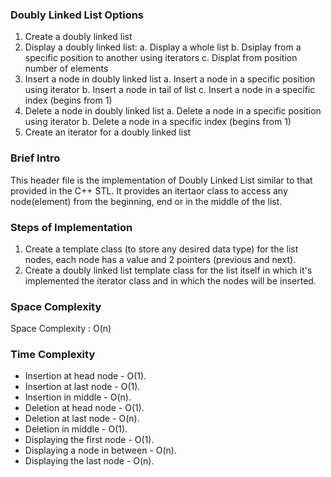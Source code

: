 ### Doubly Linked List Options

1. Create a doubly linked list 
2. Display a doubly linked list:
    a. Display a whole list
    b. Dsiplay from a specific position to another using iterators
    c. Displat from position number of elements
3. Insert a node in doubly linked list 
    a. Insert a node in a specific position using iterator
    b. Insert a node in tail of list 
    c. Insert a node in a specific index (begins from 1)
4. Delete a node in doubly linked list 
    a. Delete a node in a specific position using iterator
    b. Delete a node in a specific index (begins from 1)
5. Create an iterator for a doubly linked list  

### Brief Intro
This header file is the implementation of Doubly Linked List similar to that provided in the C++ STL.
It provides an itertaor class to access any node(element) from the beginning, end or in the middle of the list.

### Steps of Implementation
 
1. Create a template class (to store any desired data type) for the list nodes, each node has a value and 2 pointers (previous and next).
2. Create a doubly linked list template class for the list itself in which it's implemented the iterator class and in which the nodes will be inserted. 

### Space Complexity

Space Complexity : O(n) 

### Time Complexity

* Insertion at head node - O(1).
* Insertion at last node - O(1).
* Insertion in middle - O(n). 
* Deletion at head node - O(1).
* Deletion at last node - O(n).
* Deletion in middle - O(1). 
* Displaying the first node - O(1).
* Displaying a node in between - O(n). 
* Displaying the last node - O(n). 
